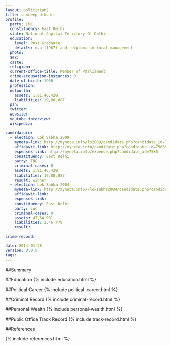 ```yaml
---
layout: politician2
title: sandeep dikshit
profile: 
  party: INC
  constituency: East Delhi
  state: National Capital Territory Of Delhi
  education: 
    level: Post Graduate
    details: m.a (1987) and  diploma in rural management
  photo: 
  sex: 
  caste: 
  religion: 
  current-office-title: Member of Parliament
  crime-accusation-instances: 0
  date-of-birth: 1966
  profession: 
  networth: 
    assets: 1,81,46,428
    liabilities: 19,80,887
  pan: 
  twitter: 
  website: 
  youtube-interview: 
  wikipedia: 

candidature: 
  - election: Lok Sabha 2009
    myneta-link: http://myneta.info/ls2009/candidate.php?candidate_id=7586
    affidavit-link: http://myneta.info/candidate.php?candidate_id=7586&scan=original
    expenses-link: http://myneta.info/expense.php?candidate_id=7586
    constituency: East Delhi 
    party: INC
    criminal-cases: 0
    assets: 1,81,46,428
    liabilities: 19,80,887
    result: winner 
  - election: Lok Sabha 2004
    myneta-link: http://myneta.info//loksabha2004/candidate.php?candidate_id=2755
    affidavit-link: 
    expenses-link: 
    constituency: East Delhi 
    party: inc
    criminal-cases: 0
    assets: 47,64,901
    liabilities: 2,46,779
    result:  

crime-record: 

date: 2014-01-28
version: 0.0.5
tags: 
---
```

##Summary


##Education
{% include education.html %}


##Political Career
{% include political-career.html %}


##Criminal Record
{% include criminal-record.html %}


##Personal Wealth
{% include personal-wealth.html %}


##Public Office Track Record
{% include track-record.html %}


##References


{% include references.html %}